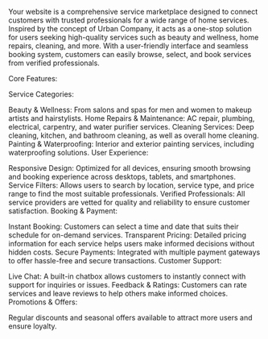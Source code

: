 Your website is a comprehensive service marketplace designed to connect customers with trusted professionals for a wide range of home services. Inspired by the concept of Urban Company, it acts as a one-stop solution for users seeking high-quality services such as beauty and wellness, home repairs, cleaning, and more. With a user-friendly interface and seamless booking system, customers can easily browse, select, and book services from verified professionals.

Core Features:

Service Categories:

Beauty & Wellness: From salons and spas for men and women to makeup artists and hairstylists.
Home Repairs & Maintenance: AC repair, plumbing, electrical, carpentry, and water purifier services.
Cleaning Services: Deep cleaning, kitchen, and bathroom cleaning, as well as overall home cleaning.
Painting & Waterproofing: Interior and exterior painting services, including waterproofing solutions.
User Experience:

Responsive Design: Optimized for all devices, ensuring smooth browsing and booking experience across desktops, tablets, and smartphones.
Service Filters: Allows users to search by location, service type, and price range to find the most suitable professionals.
Verified Professionals: All service providers are vetted for quality and reliability to ensure customer satisfaction.
Booking & Payment:

Instant Booking: Customers can select a time and date that suits their schedule for on-demand services.
Transparent Pricing: Detailed pricing information for each service helps users make informed decisions without hidden costs.
Secure Payments: Integrated with multiple payment gateways to offer hassle-free and secure transactions.
Customer Support:

Live Chat: A built-in chatbox allows customers to instantly connect with support for inquiries or issues.
Feedback & Ratings: Customers can rate services and leave reviews to help others make informed choices.
Promotions & Offers:

Regular discounts and seasonal offers available to attract more users and ensure loyalty.
